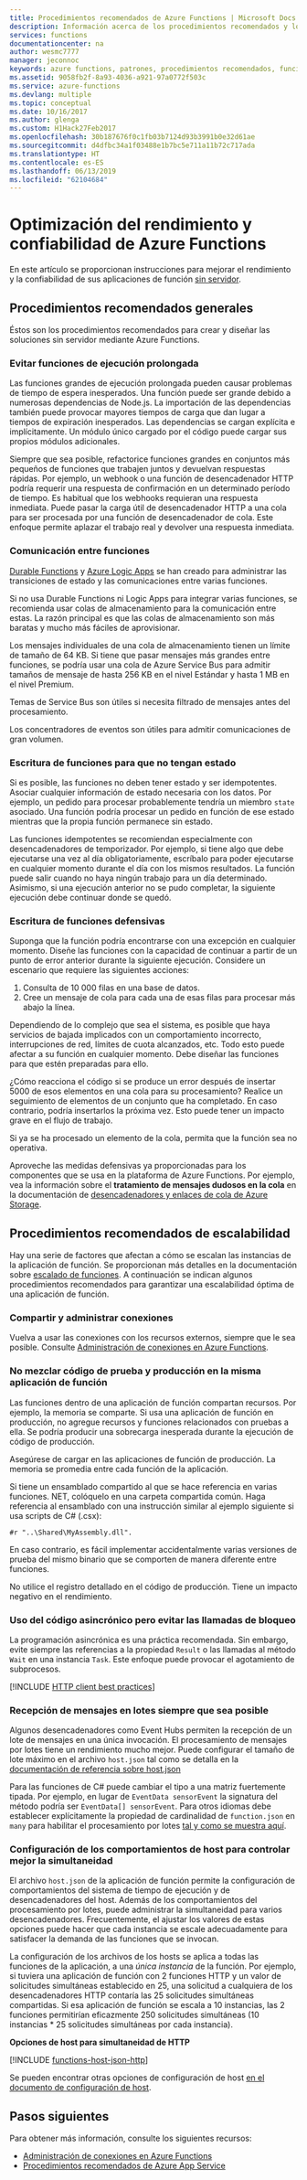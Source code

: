 ```yaml
---
title: Procedimientos recomendados de Azure Functions | Microsoft Docs
description: Información acerca de los procedimientos recomendados y los patrones de Azure Functions.
services: functions
documentationcenter: na
author: wesmc7777
manager: jeconnoc
keywords: azure functions, patrones, procedimientos recomendados, funciones, procesamiento de eventos, webhooks, proceso dinámico, arquitectura sin servidor
ms.assetid: 9058fb2f-8a93-4036-a921-97a0772f503c
ms.service: azure-functions
ms.devlang: multiple
ms.topic: conceptual
ms.date: 10/16/2017
ms.author: glenga
ms.custom: H1Hack27Feb2017
ms.openlocfilehash: 30b187676f0c1fb03b7124d93b3991b0e32d61ae
ms.sourcegitcommit: d4dfbc34a1f03488e1b7bc5e711a11b72c717ada
ms.translationtype: HT
ms.contentlocale: es-ES
ms.lasthandoff: 06/13/2019
ms.locfileid: "62104684"
---
```

# <a name="optimize-the-performance-and-reliability-of-azure-functions"></a>Optimización del rendimiento y confiabilidad de Azure Functions

En este artículo se proporcionan instrucciones para mejorar el rendimiento y la confiabilidad de sus aplicaciones de función [sin servidor](https://azure.microsoft.com/solutions/serverless/). 

## <a name="general-best-practices"></a>Procedimientos recomendados generales

Éstos son los procedimientos recomendados para crear y diseñar las soluciones sin servidor mediante Azure Functions.

### <a name="avoid-long-running-functions"></a>Evitar funciones de ejecución prolongada

Las funciones grandes de ejecución prolongada pueden causar problemas de tiempo de espera inesperados. Una función puede ser grande debido a numerosas dependencias de Node.js. La importación de las dependencias también puede provocar mayores tiempos de carga que dan lugar a tiempos de expiración inesperados. Las dependencias se cargan explícita e implícitamente. Un módulo único cargado por el código puede cargar sus propios módulos adicionales.  

Siempre que sea posible, refactorice funciones grandes en conjuntos más pequeños de funciones que trabajen juntos y devuelvan respuestas rápidas. Por ejemplo, un webhook o una función de desencadenador HTTP podría requerir una respuesta de confirmación en un determinado período de tiempo. Es habitual que los webhooks requieran una respuesta inmediata. Puede pasar la carga útil de desencadenador HTTP a una cola para ser procesada por una función de desencadenador de cola. Este enfoque permite aplazar el trabajo real y devolver una respuesta inmediata.


### <a name="cross-function-communication"></a>Comunicación entre funciones

[Durable Functions](durable/durable-functions-concepts.md) y [Azure Logic Apps](../logic-apps/logic-apps-overview.md) se han creado para administrar las transiciones de estado y las comunicaciones entre varias funciones.

Si no usa Durable Functions ni Logic Apps para integrar varias funciones, se recomienda usar colas de almacenamiento para la comunicación entre estas.  La razón principal es que las colas de almacenamiento son más baratas y mucho más fáciles de aprovisionar. 

Los mensajes individuales de una cola de almacenamiento tienen un límite de tamaño de 64 KB. Si tiene que pasar mensajes más grandes entre funciones, se podría usar una cola de Azure Service Bus para admitir tamaños de mensaje de hasta 256 KB en el nivel Estándar y hasta 1 MB en el nivel Premium.

Temas de Service Bus son útiles si necesita filtrado de mensajes antes del procesamiento.

Los concentradores de eventos son útiles para admitir comunicaciones de gran volumen.


### <a name="write-functions-to-be-stateless"></a>Escritura de funciones para que no tengan estado 

Si es posible, las funciones no deben tener estado y ser idempotentes. Asociar cualquier información de estado necesaria con los datos. Por ejemplo, un pedido para procesar probablemente tendría un miembro `state` asociado. Una función podría procesar un pedido en función de ese estado mientras que la propia función permanece sin estado. 

Las funciones idempotentes se recomiendan especialmente con desencadenadores de temporizador. Por ejemplo, si tiene algo que debe ejecutarse una vez al día obligatoriamente, escríbalo para poder ejecutarse en cualquier momento durante el día con los mismos resultados. La función puede salir cuando no haya ningún trabajo para un día determinado. Asimismo, si una ejecución anterior no se pudo completar, la siguiente ejecución debe continuar donde se quedó.


### <a name="write-defensive-functions"></a>Escritura de funciones defensivas

Suponga que la función podría encontrarse con una excepción en cualquier momento. Diseñe las funciones con la capacidad de continuar a partir de un punto de error anterior durante la siguiente ejecución. Considere un escenario que requiere las siguientes acciones:

1. Consulta de 10 000 filas en una base de datos.
2. Cree un mensaje de cola para cada una de esas filas para procesar más abajo la línea.
 
Dependiendo de lo complejo que sea el sistema, es posible que haya servicios de bajada implicados con un comportamiento incorrecto, interrupciones de red, límites de cuota alcanzados, etc. Todo esto puede afectar a su función en cualquier momento. Debe diseñar las funciones para que estén preparadas para ello.

¿Cómo reacciona el código si se produce un error después de insertar 5000 de esos elementos en una cola para su procesamiento? Realice un seguimiento de elementos de un conjunto que ha completado. En caso contrario, podría insertarlos la próxima vez. Esto puede tener un impacto grave en el flujo de trabajo. 

Si ya se ha procesado un elemento de la cola, permita que la función sea no operativa.

Aproveche las medidas defensivas ya proporcionadas para los componentes que se usa en la plataforma de Azure Functions. Por ejemplo, vea la información sobre el **tratamiento de mensajes dudosos en la cola** en la documentación de [desencadenadores y enlaces de cola de Azure Storage](functions-bindings-storage-queue.md#trigger---poison-messages). 

## <a name="scalability-best-practices"></a>Procedimientos recomendados de escalabilidad

Hay una serie de factores que afectan a cómo se escalan las instancias de la aplicación de función. Se proporcionan más detalles en la documentación sobre [escalado de funciones](functions-scale.md).  A continuación se indican algunos procedimientos recomendados para garantizar una escalabilidad óptima de una aplicación de función.

### <a name="share-and-manage-connections"></a>Compartir y administrar conexiones

Vuelva a usar las conexiones con los recursos externos, siempre que le sea posible.  Consulte [Administración de conexiones en Azure Functions](./manage-connections.md).

### <a name="dont-mix-test-and-production-code-in-the-same-function-app"></a>No mezclar código de prueba y producción en la misma aplicación de función

Las funciones dentro de una aplicación de función compartan recursos. Por ejemplo, la memoria se comparte. Si usa una aplicación de función en producción, no agregue recursos y funciones relacionados con pruebas a ella. Se podría producir una sobrecarga inesperada durante la ejecución de código de producción.

Asegúrese de cargar en las aplicaciones de función de producción. La memoria se promedia entre cada función de la aplicación.

Si tiene un ensamblado compartido al que se hace referencia en varias funciones. NET, colóquelo en una carpeta compartida común. Haga referencia al ensamblado con una instrucción similar al ejemplo siguiente si usa scripts de C# (.csx): 

    #r "..\Shared\MyAssembly.dll". 

En caso contrario, es fácil implementar accidentalmente varias versiones de prueba del mismo binario que se comporten de manera diferente entre funciones.

No utilice el registro detallado en el código de producción. Tiene un impacto negativo en el rendimiento.

### <a name="use-async-code-but-avoid-blocking-calls"></a>Uso del código asincrónico pero evitar las llamadas de bloqueo

La programación asincrónica es una práctica recomendada. Sin embargo, evite siempre las referencias a la propiedad `Result` o las llamadas al método `Wait` en una instancia `Task`. Este enfoque puede provocar el agotamiento de subprocesos.

[!INCLUDE [HTTP client best practices](../../includes/functions-http-client-best-practices.md)]

### <a name="receive-messages-in-batch-whenever-possible"></a>Recepción de mensajes en lotes siempre que sea posible

Algunos desencadenadores como Event Hubs permiten la recepción de un lote de mensajes en una única invocación.  El procesamiento de mensajes por lotes tiene un rendimiento mucho mejor.  Puede configurar el tamaño de lote máximo en el archivo `host.json` tal como se detalla en la [documentación de referencia sobre host.json](functions-host-json.md)

Para las funciones de C# puede cambiar el tipo a una matriz fuertemente tipada.  Por ejemplo, en lugar de `EventData sensorEvent` la signatura del método podría ser `EventData[] sensorEvent`.  Para otros idiomas debe establecer explícitamente la propiedad de cardinalidad de `function.json` en `many` para habilitar el procesamiento por lotes [tal y como se muestra aquí](https://github.com/Azure/azure-webjobs-sdk-templates/blob/df94e19484fea88fc2c68d9f032c9d18d860d5b5/Functions.Templates/Templates/EventHubTrigger-JavaScript/function.json#L10).

### <a name="configure-host-behaviors-to-better-handle-concurrency"></a>Configuración de los comportamientos de host para controlar mejor la simultaneidad

El archivo `host.json` de la aplicación de función permite la configuración de comportamientos del sistema de tiempo de ejecución y de desencadenadores del host.  Además de los comportamientos del procesamiento por lotes, puede administrar la simultaneidad para varios desencadenadores.  Frecuentemente, el ajustar los valores de estas opciones puede hacer que cada instancia se escale adecuadamente para satisfacer la demanda de las funciones que se invocan.

La configuración de los archivos de los hosts se aplica a todas las funciones de la aplicación, a una *única instancia* de la función. Por ejemplo, si tuviera una aplicación de función con 2 funciones HTTP y un valor de solicitudes simultáneas establecido en 25, una solicitud a cualquiera de los desencadenadores HTTP contaría las 25 solicitudes simultáneas compartidas.  Si esa aplicación de función se escala a 10 instancias, las 2 funciones permitirían eficazmente 250 solicitudes simultáneas (10 instancias * 25 solicitudes simultáneas por cada instancia).

**Opciones de host para simultaneidad de HTTP**

[!INCLUDE [functions-host-json-http](../../includes/functions-host-json-http.md)]

Se pueden encontrar otras opciones de configuración de host [en el documento de configuración de host](functions-host-json.md).

## <a name="next-steps"></a>Pasos siguientes

Para obtener más información, consulte los siguientes recursos:

* [Administración de conexiones en Azure Functions](manage-connections.md)
* [Procedimientos recomendados de Azure App Service](../app-service/app-service-best-practices.md)
